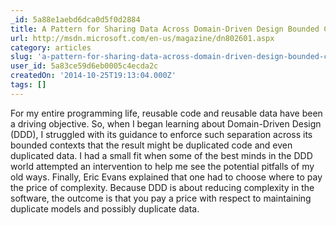 ```yaml
---
_id: 5a88e1aebd6dca0d5f0d2884
title: A Pattern for Sharing Data Across Domain-Driven Design Bounded Contexts
url: http://msdn.microsoft.com/en-us/magazine/dn802601.aspx
category: articles
slug: 'a-pattern-for-sharing-data-across-domain-driven-design-bounded-contexts'
user_id: 5a83ce59d6eb0005c4ecda2c
createdOn: '2014-10-25T19:13:04.000Z'
tags: []
---
```


For my entire programming life, reusable code and reusable data have been a driving objective. So, when I began learning about Domain-Driven Design (DDD), I struggled with its guidance to enforce such separation across its bounded contexts that the result might be duplicated code and even duplicated data. I had a small fit when some of the best minds in the DDD world attempted an intervention to help me see the potential pitfalls of my old ways. Finally, Eric Evans explained that one had to choose where to pay the price of complexity. Because DDD is about reducing complexity in the software, the outcome is that you pay a price with respect to maintaining duplicate models and possibly duplicate data.
